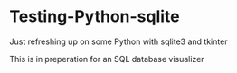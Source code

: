 # Testing-Python-sqlite

Just refreshing up on some Python with sqlite3 and tkinter

This is in preperation for an SQL database visualizer
